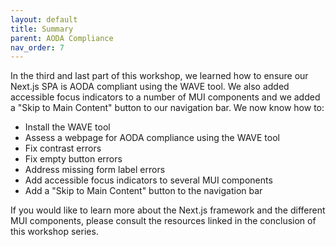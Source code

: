 ```yaml
---
layout: default
title: Summary
parent: AODA Compliance
nav_order: 7
---
```


In the third and last part of this workshop, we learned how to ensure our Next.js SPA is AODA compliant using the WAVE tool. We also added accessible focus indicators to a number of MUI components and we added a "Skip to Main Content" button to our navigation bar. We now know how to:
- Install the WAVE tool
- Assess a webpage for AODA compliance using the WAVE tool
- Fix contrast errors
- Fix empty button errors
- Address missing form label errors
- Add accessible focus indicators to several MUI components
- Add a "Skip to Main Content" button to the navigation bar

If you would like to learn more about the Next.js framework and the different MUI components, please consult the resources linked in the conclusion of this workshop series.